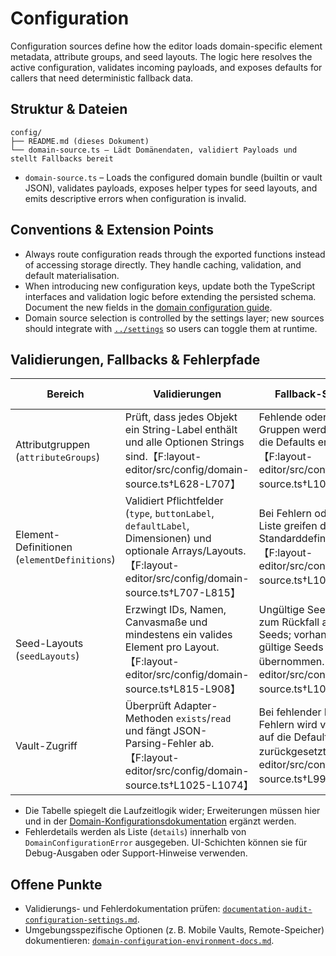 # Configuration

Configuration sources define how the editor loads domain-specific element metadata, attribute groups, and seed layouts. The logic here resolves the active configuration, validates incoming payloads, and exposes defaults for callers that need deterministic fallback data.

## Struktur & Dateien

```text
config/
├── README.md (dieses Dokument)
└── domain-source.ts – Lädt Domänendaten, validiert Payloads und stellt Fallbacks bereit
```

- `domain-source.ts` – Loads the configured domain bundle (builtin or vault JSON), validates payloads, exposes helper types for seed layouts, and emits descriptive errors when configuration is invalid.

## Conventions & Extension Points

- Always route configuration reads through the exported functions instead of accessing storage directly. They handle caching, validation, and default materialisation.
- When introducing new configuration keys, update both the TypeScript interfaces and validation logic before extending the persisted schema. Document the new fields in the [domain configuration guide](../../docs/domain-configuration.md).
- Domain source selection is controlled by the settings layer; new sources should integrate with [`../settings`](../settings/README.md) so users can toggle them at runtime.

## Validierungen, Fallbacks & Fehlerpfade

| Bereich | Validierungen | Fallback-Strategie | Fehleroberfläche & Referenzen |
| --- | --- | --- | --- |
| Attributgruppen (`attributeGroups`) | Prüft, dass jedes Objekt ein String-Label enthält und alle Optionen Strings sind.【F:layout-editor/src/config/domain-source.ts†L628-L707】 | Fehlende oder invalide Gruppen werden durch die Defaults ersetzt.【F:layout-editor/src/config/domain-source.ts†L1000-L1023】 | `DomainConfigurationError` mit Pfadangaben; Details dokumentiert unter [Validierungs-Matrix](../../docs/domain-configuration.md#validierungs--fallback-matrix). |
| Element-Definitionen (`elementDefinitions`) | Validiert Pflichtfelder (`type`, `buttonLabel`, `defaultLabel`, Dimensionen) und optionale Arrays/Layouts.【F:layout-editor/src/config/domain-source.ts†L707-L815】 | Bei Fehlern oder leerer Liste greifen die Standarddefinitionen.【F:layout-editor/src/config/domain-source.ts†L1000-L1023】 | Fehlerdetails werden an Listener propagiert und im Log ausgegeben; siehe [Persistenzfehler](../../docs/persistence-errors.md#fehlertypen--codes). |
| Seed-Layouts (`seedLayouts`) | Erzwingt IDs, Namen, Canvasmaße und mindestens ein valides Element pro Layout.【F:layout-editor/src/config/domain-source.ts†L815-L908】 | Ungültige Seeds führen zum Rückfall auf Default-Seeds; vorhandene gültige Seeds werden übernommen.【F:layout-editor/src/config/domain-source.ts†L1008-L1023】 | Seed-Sync meldet Fehler als `DomainConfigurationError`; Seed-Synchronisation dokumentiert in [Domain Configuration](../../docs/domain-configuration.md#seed-layouts-synchronisieren). |
| Vault-Zugriff | Überprüft Adapter-Methoden `exists`/`read` und fängt JSON-Parsing-Fehler ab.【F:layout-editor/src/config/domain-source.ts†L1025-L1074】 | Bei fehlender Datei oder Fehlern wird vollständig auf die Defaults zurückgesetzt.【F:layout-editor/src/config/domain-source.ts†L994-L1035】 | Fehler werden im Seed-Sync geloggt; dedizierte Banner-Codes folgen laut To-do [`domain-configuration-environment-docs.md`](../../todo/domain-configuration-environment-docs.md). |

- Die Tabelle spiegelt die Laufzeitlogik wider; Erweiterungen müssen hier und in der [Domain-Konfigurationsdokumentation](../../docs/domain-configuration.md) ergänzt werden.
- Fehlerdetails werden als Liste (`details`) innerhalb von `DomainConfigurationError` ausgegeben. UI-Schichten können sie für Debug-Ausgaben oder Support-Hinweise verwenden.

## Offene Punkte

- Validierungs- und Fehlerdokumentation prüfen: [`documentation-audit-configuration-settings.md`](../../todo/documentation-audit-configuration-settings.md).
- Umgebungsspezifische Optionen (z. B. Mobile Vaults, Remote-Speicher) dokumentieren: [`domain-configuration-environment-docs.md`](../../todo/domain-configuration-environment-docs.md).
